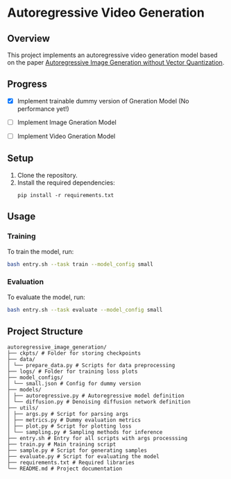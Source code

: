 # Autoregressive Video Generation

## Overview
This project implements an autoregressive video generation model based on the paper [Autoregressive Image Generation without Vector Quantization](https://arxiv.org/pdf/2406.11838).

## Progress

- [X] Implement trainable dummy version of Gneration Model (No performance yet!)
- [ ] Implement Image Gneration Model
- [ ] Implement Video Gneration Model


## Setup
1. Clone the repository.
2. Install the required dependencies:
    ```
    pip install -r requirements.txt
    ```

## Usage

### Training
To train the model, run:

```bash
bash entry.sh --task train --model_config small
```

### Evaluation
To evaluate the model, run:

```bash
bash entry.sh --task evaluate --model_config small
```

## Project Structure

```shell
autoregressive_image_generation/
├── ckpts/ # Folder for storing checkpoints
├── data/
│ └── prepare_data.py # Scripts for data preprocessing
├── logs/ # Folder for training loss plots
├── model_configs/
│ └── small.json # Config for dummy version
├── models/
│ ├── autoregressive.py # Autoregressive model definition
│ └── diffusion.py # Denoising diffusion network definition
├── utils/
│ ├── args.py # Script for parsing args
│ ├── metrics.py # Dummy evaluation metrics
│ ├── plot.py # Script for plotting loss
│ └── sampling.py # Sampling methods for inference
├── entry.sh # Entry for all scripts with args processsing
├── train.py # Main training script
├── sample.py # Script for generating samples
├── evaluate.py # Script for evaluating the model
├── requirements.txt # Required libraries
└── README.md # Project documentation
```